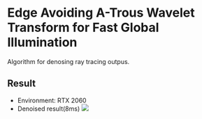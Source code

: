 # Edge Avoiding A-Trous Wavelet Transform for Fast Global Illumination

Algorithm for denosing ray tracing outpus.

## Result
- Environment: RTX 2060
- Denoised result(8ms)
![](Images/A-Trous.png)
